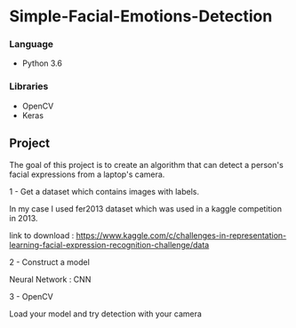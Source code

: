 # Simple-Facial-Emotions-Detection



### Language 
- Python 3.6

### Libraries
- OpenCV
- Keras

## Project

The goal of this project is to create an algorithm that can detect a person's facial expressions from a laptop's camera.

1 - Get a dataset which contains images with labels.

In my case I used fer2013 dataset which was used in a kaggle competition in 2013.

link to download : https://www.kaggle.com/c/challenges-in-representation-learning-facial-expression-recognition-challenge/data

2 - Construct a model

Neural Network :  CNN

3 - OpenCV

Load your model and try detection with your camera
